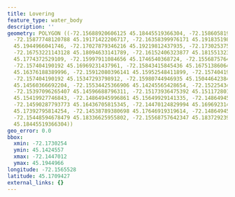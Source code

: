 ```yaml
---
title: Lovering
feature_type: water_body
description: ''
geometry: POLYGON ((-72.15688920606125 45.18445519366304, -72.15860581983068 45.18808482358204,
  -72.15877748120788 45.19171422206717, -72.16358399976171 45.19183519803109, -72.16272569287744
  45.1944966041746, -72.17027879346216 45.19219812437935, -72.17302537549304 45.18530212801129,
  -72.16753221143128 45.18094633141789, -72.16152406323877 45.18155132309631, -72.1603224336001
  45.1774372529109, -72.15997911084656 45.1746540368724, -72.15568757642347 45.17199170293782,
  -72.157404190192 45.16969231437961, -72.15843415845436 45.167513860642, -72.16392732251613
  45.16376188389996, -72.15912080396141 45.15952548411899, -72.157404190192 45.1581939791287,
  -72.157404190192 45.15347293798912, -72.15980744946935 45.15044642384559, -72.16118074048525
  45.14560366692204, -72.15534425366906 45.14245565428654, -72.15225434888465 45.1440296823335,
  -72.15397096265407 45.14596688796311, -72.15173936475392 45.15117280189739, -72.15139604199949
  45.15419927746843, -72.14864945996861 45.15649929141335, -72.14864945996861 45.15867816636167,
  -72.14590287793773 45.16436705815345, -72.14470124829994 45.16969231437961, -72.14573121656142
  45.17392795814254, -72.14538789380698 45.17646919319614, -72.14864945996861 45.18082533231127,
  -72.15448594678479 45.18336625955802, -72.15568757642347 45.18372923990736, -72.15688920606125
  45.18445519366304))
geo_error: 0.0
bbox:
  xmin: -72.1730254
  ymin: 45.1424557
  xmax: -72.1447012
  ymax: 45.1944966
longitude: -72.1565528
latitude: 45.1709427
external_links: {}
---
```

